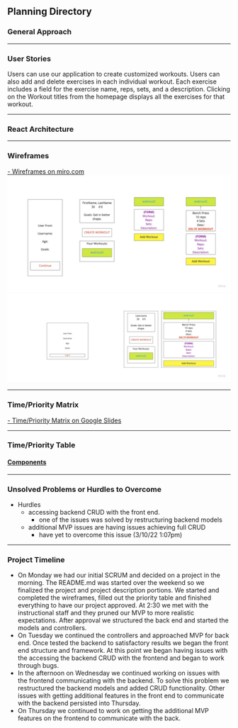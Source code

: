 ## Planning Directory
### General Approach



***
### User Stories

Users can use our application to create customized workouts. Users can also add and delete exercises in each individual workout. Each exercise includes a field for the exercise name, reps, sets, and a description. Clicking on the Workout titles from the homepage displays all the exercises for that workout.

***
### React Architecture



***
### Wireframes

[- Wireframes on miro.com](https://miro.com/app/board/uXjVOHItXT8=/?invite_link_id=213180188513)
![Wireframe](./../Images/MobileWireframe.jpg)
![Wireframe](./../Images/DesktopWireframe.jpg)

***
### Time/Priority Matrix

[- Time/Priority Matrix on Google Slides](https://docs.google.com/presentation/d/1CXTHjTzJ179aKc5salNZyDG0O8eZC2yhWKy7tu2evdA/edit?usp=sharing)


***
### Time/Priority Table

#### [Components](./../README.md#components)

***
### Unsolved Problems or Hurdles to Overcome

- Hurdles
    - accessing backend CRUD with the front end.
        - one of the issues was solved by restructuring backend models
    - additional MVP issues are having issues achieving full CRUD
        - have yet to overcome this issue (3/10/22 1:07pm)


***
### Project Timeline

- On Monday we had our initial SCRUM and decided on a project in the morning.  The README.md was started over the weekend so we finalized the project and project description portions.  We started and completed the wireframes, filled out the priority table and finished everything to have our project approved.  At 2:30 we met with the instructional staff and they pruned our MVP to more realistic expectations.  After approval we structured the back end and started the models and controllers.
- On Tuesday we continued the controllers and approached MVP for back end.  Once tested the backend to satisfactory results we began the front end structure and framework.  At this point we began having issues with the accessing the backend CRUD with the frontend and began to work through bugs.
- In the afternoon on Wednesday we continued working on issues with the frontend communicating with the backend.  To solve this problem we restructured the backend models and added CRUD functionality.  Other issues with getting additional features in the front end to communicate with the backend persisted into Thursday.
- On Thursday we continued to work on getting the additional MVP features on the frontend to communicate with the back.
